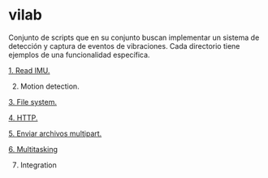 # vilab
Conjunto de scripts que en su conjunto buscan implementar un sistema de detección y captura de eventos de vibraciones. Cada directorio tiene ejemplos de una funcionalidad específica.

[1. Read IMU.](/Read%20IMU/)

2. Motion detection.

[3. File system.](/Filesystem/)

[4. HTTP.](/HTTP/)

[5. Enviar archivos multipart.](/Multipart/)

[6. Multitasking](/Multitasking/)

7. Integration 
 
